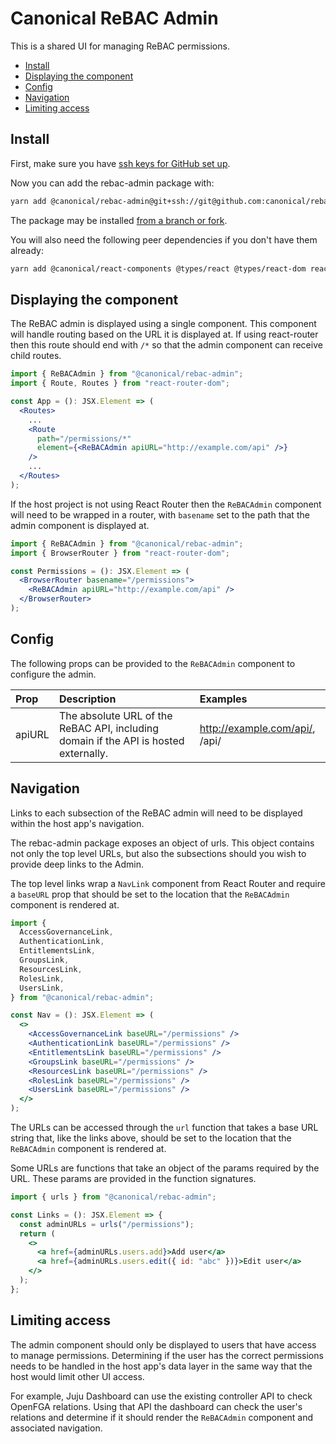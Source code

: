# Canonical ReBAC Admin

This is a shared UI for managing ReBAC permissions.

- [Install](#install)
- [Displaying the component](#displaying-the-component)
- [Config](#config)
- [Navigation](#navigation)
- [Limiting access](#limiting-access)

## Install

First, make sure you have [ssh keys for GitHub set up](HACKING.md#testing-private-repository-access).

Now you can add the rebac-admin package with:

```bash
yarn add @canonical/rebac-admin@git+ssh://git@github.com:canonical/rebac-admin.git
```

The package may be installed [from a branch or fork](HACKING.md#install-from-repo).

You will also need the following peer dependencies if you don't have them already:

```bash
yarn add @canonical/react-components @types/react @types/react-dom react react-dom vanilla-framework react-router-dom
```

## Displaying the component

The ReBAC admin is displayed using a single component. This component will
handle routing based on the URL it is displayed at. If using react-router
then this route should end with `/*` so that the admin component can receive
child routes.

```jsx
import { ReBACAdmin } from "@canonical/rebac-admin";
import { Route, Routes } from "react-router-dom";

const App = (): JSX.Element => (
  <Routes>
    ...
    <Route
      path="/permissions/*"
      element={<ReBACAdmin apiURL="http://example.com/api" />}
    />
    ...
  </Routes>
);
```

If the host project is not using React Router then the `ReBACAdmin` component
will need to be wrapped in a router, with `basename` set to the path that the
admin component is displayed at.

```jsx
import { ReBACAdmin } from "@canonical/rebac-admin";
import { BrowserRouter } from "react-router-dom";

const Permissions = (): JSX.Element => (
  <BrowserRouter basename="/permissions">
    <ReBACAdmin apiURL="http://example.com/api" />
  </BrowserRouter>
);

```

## Config

The following props can be provided to the `ReBACAdmin` component to configure the admin.

| Prop   | Description                                                                          | Examples                       |
| :----- | :----------------------------------------------------------------------------------- | :----------------------------- |
| apiURL | The absolute URL of the ReBAC API, including domain if the API is hosted externally. | http://example.com/api/, /api/ |

## Navigation

Links to each subsection of the ReBAC admin will need to be displayed within
the host app's navigation.

The rebac-admin package exposes an object of urls. This object contains not only
the top level URLs, but also the subsections should you wish to provide deep
links to the Admin.

The top level links wrap a `NavLink` component from React Router and require a
`baseURL` prop that should be set to the location that the `ReBACAdmin`
component is rendered at.

```jsx
import {
  AccessGovernanceLink,
  AuthenticationLink,
  EntitlementsLink,
  GroupsLink,
  ResourcesLink,
  RolesLink,
  UsersLink,
} from "@canonical/rebac-admin";

const Nav = (): JSX.Element => (
  <>
    <AccessGovernanceLink baseURL="/permissions" />
    <AuthenticationLink baseURL="/permissions" />
    <EntitlementsLink baseURL="/permissions" />
    <GroupsLink baseURL="/permissions" />
    <ResourcesLink baseURL="/permissions" />
    <RolesLink baseURL="/permissions" />
    <UsersLink baseURL="/permissions" />
  </>
);
```

The URLs can be accessed through the `url` function that takes a base URL
string that, like the links above, should be set to the location that the `ReBACAdmin`
component is rendered at.

Some URLs are functions that take an object of the params required by the
URL. These params are provided in the function signatures.

```jsx
import { urls } from "@canonical/rebac-admin";

const Links = (): JSX.Element => {
  const adminURLs = urls("/permissions");
  return (
    <>
      <a href={adminURLs.users.add}>Add user</a>
      <a href={adminURLs.users.edit({ id: "abc" })}>Edit user</a>
    </>
  );
};

```

## Limiting access

The admin component should only be displayed to users that have access to manage
permissions. Determining if the user has the correct permissions needs to be
handled in the host app's data layer in the same way that the host would limit
other UI access.

For example, Juju Dashboard can use the existing controller API to check OpenFGA
relations. Using that API the dashboard can check the user's relations and
determine if it should render the `ReBACAdmin` component and associated
navigation.
